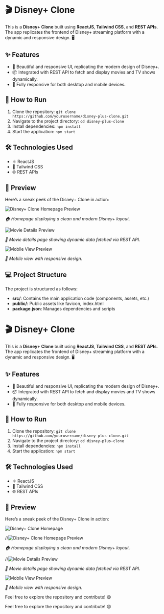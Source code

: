 <h1>🎬 Disney+ Clone</h1>

<p>This is a <strong>Disney+ Clone</strong> built using <strong>ReactJS</strong>, <strong>Tailwind CSS</strong>, and <strong>REST APIs</strong>. The app replicates the frontend of Disney+ streaming platform with a dynamic and responsive design. 🖥️</p>

<h2>✨ Features</h2>
<ul>
  <li>🎥 Beautiful and responsive UI, replicating the modern design of Disney+.</li>
  <li>📦 Integrated with REST API to fetch and display movies and TV shows dynamically.</li>
  <li>📱 Fully responsive for both desktop and mobile devices.</li>
</ul>

<h2>🚀 How to Run</h2>
<ol>
  <li>Clone the repository: <code>git clone https://github.com/yourusername/disney-plus-clone.git</code></li>
  <li>Navigate to the project directory: <code>cd disney-plus-clone</code></li>
  <li>Install dependencies: <code>npm install</code></li>
  <li>Start the application: <code>npm start</code></li>
</ol>

<h2>🛠️ Technologies Used</h2>
<ul>
  <li>⚛️ ReactJS</li>
  <li>🎨 Tailwind CSS</li>
  <li>🌐 REST APIs</li>
</ul>

<h2>👀 Preview</h2>
<p>Here’s a sneak peek of the Disney+ Clone in action:</p>

<img src="screenshots/homepage.png" alt="Disney+ Clone Homepage Preview" />
<p><em>🏠 Homepage displaying a clean and modern Disney+ layout.</em></p>

<img src="screenshots/movie-details.png" alt="Movie Details Preview" />
<p><em>🎥 Movie details page showing dynamic data fetched via REST API.</em></p>

<img src="screenshots/mobile-view.png" alt="Mobile View Preview" />
<p><em>📱 Mobile view with responsive design.</em></p>

<h2>💻 Project Structure</h2>
<p>The project is structured as follows:</p>
<ul>
  <li><strong>src/</strong>: Contains the main application code (components, assets, etc.)</li>
  <li><strong>public/</strong>: Public assets like favicon, index.html</li>
  <li><strong>package.json</strong>: Manages dependencies and scripts</li>
</ul>
<h1>🎬 Disney+ Clone</h1>

<p>This is a <strong>Disney+ Clone</strong> built using <strong>ReactJS</strong>, <strong>Tailwind CSS</strong>, and <strong>REST APIs</strong>. The app replicates the frontend of Disney+ streaming platform with a dynamic and responsive design. 🖥️</p>

<h2>✨ Features</h2>
<ul>
  <li>🎥 Beautiful and responsive UI, replicating the modern design of Disney+.</li>
  <li>📦 Integrated with REST API to fetch and display movies and TV shows dynamically.</li>
  <li>📱 Fully responsive for both desktop and mobile devices.</li>
</ul>

<h2>🚀 How to Run</h2>
<ol>
  <li>Clone the repository: <code>git clone https://github.com/yourusername/disney-plus-clone.git</code></li>
  <li>Navigate to the project directory: <code>cd disney-plus-clone</code></li>
  <li>Install dependencies: <code>npm install</code></li>
  <li>Start the application: <code>npm start</code></li>
</ol>

<h2>🛠️ Technologies Used</h2>
<ul>
  <li>⚛️ ReactJS</li>
  <li>🎨 Tailwind CSS</li>
  <li>🌐 REST APIs</li>
</ul>

<h2>👀 Preview</h2>
<p>Here’s a sneak peek of the Disney+ Clone in action:</p>

![Disney+ Clone Homepage](https://github.com/user-attachments/assets/f843db16-7c86-4838-a4d7-fa0394e88c88)

//<img src="![Disney1](https://github.com/user-attachments/assets/00af27ab-a79a-4b99-93fe-b13ceaec07b0)" alt="Disney+ Clone Homepage Preview" />
<p><em>🏠 Homepage displaying a clean and modern Disney+ layout.</em></p>

//<img src="![disney2](https://github.com/user-attachments/assets/f843db16-7c86-4838-a4d7-fa0394e88c88)" alt="Movie Details Preview" />
<p><em>🎥 Movie details page showing dynamic data fetched via REST API.</em></p>

<img src="screenshots/mobile-view.png" alt="Mobile View Preview" />
<p><em>📱 Mobile view with responsive design.</em></p>



<p>Feel free to explore the repository and contribute! 😄</p>


<p>Feel free to explore the repository and contribute! 😄</p>
